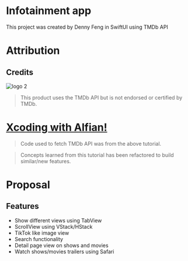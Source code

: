 # Infotainment app

This project was created by Denny Feng in SwiftUI using TMDb API

# Attribution

## Credits

![logo 2](https://user-images.githubusercontent.com/46504150/116312095-da885980-a760-11eb-9199-4c06041b7cba.png)

> This product uses the TMDb API but is not endorsed or certified by TMDb.

# [Xcoding with Alfian!](https://www.youtube.com/watch?v=YRj_ya8URcY&list=PLuecTl5TrGwtvBdVJ6NC038y2-aGnR1S5)

> Code used to fetch TMDb API was from the above tutorial.

> Concepts learned from this tutorial has been refactored to build similar/new features.

# Proposal

## Features

- Show different views using TabView
- ScrollView using VStack/HStack
- TikTok like image view
- Search functionality
- Detail page view on shows and movies
- Watch shows/movies trailers using Safari
